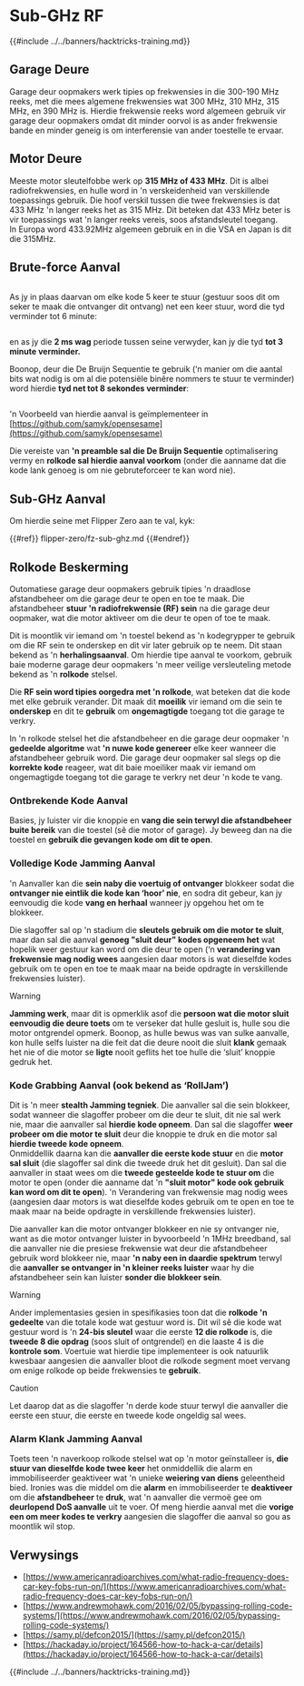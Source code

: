 # Sub-GHz RF

{{#include ../../banners/hacktricks-training.md}}

## Garage Deure

Garage deur oopmakers werk tipies op frekwensies in die 300-190 MHz reeks, met die mees algemene frekwensies wat 300 MHz, 310 MHz, 315 MHz, en 390 MHz is. Hierdie frekwensie reeks word algemeen gebruik vir garage deur oopmakers omdat dit minder oorvol is as ander frekwensie bande en minder geneig is om interferensie van ander toestelle te ervaar.

## Motor Deure

Meeste motor sleutelfobbe werk op **315 MHz of 433 MHz**. Dit is albei radiofrekwensies, en hulle word in 'n verskeidenheid van verskillende toepassings gebruik. Die hoof verskil tussen die twee frekwensies is dat 433 MHz 'n langer reeks het as 315 MHz. Dit beteken dat 433 MHz beter is vir toepassings wat 'n langer reeks vereis, soos afstandsleutel toegang.\
In Europa word 433.92MHz algemeen gebruik en in die VSA en Japan is dit die 315MHz.

## **Brute-force Aanval**

<figure><img src="../../images/image (1084).png" alt=""><figcaption></figcaption></figure>

As jy in plaas daarvan om elke kode 5 keer te stuur (gestuur soos dit om seker te maak die ontvanger dit ontvang) net een keer stuur, word die tyd verminder tot 6 minute:

<figure><img src="../../images/image (622).png" alt=""><figcaption></figcaption></figure>

en as jy die **2 ms wag** periode tussen seine verwyder, kan jy die tyd **tot 3 minute verminder.**

Boonop, deur die De Bruijn Sequentie te gebruik (‘n manier om die aantal bits wat nodig is om al die potensiële binêre nommers te stuur te verminder) word hierdie **tyd net tot 8 sekondes verminder**:

<figure><img src="../../images/image (583).png" alt=""><figcaption></figcaption></figure>

'n Voorbeeld van hierdie aanval is geïmplementeer in [https://github.com/samyk/opensesame](https://github.com/samyk/opensesame)

Die vereiste van **'n preamble sal die De Bruijn Sequentie** optimalisering vermy en **rolkode sal hierdie aanval voorkom** (onder die aanname dat die kode lank genoeg is om nie gebruteforceer te kan word nie).

## Sub-GHz Aanval

Om hierdie seine met Flipper Zero aan te val, kyk:

{{#ref}}
flipper-zero/fz-sub-ghz.md
{{#endref}}

## Rolkode Beskerming

Outomatiese garage deur oopmakers gebruik tipies 'n draadlose afstandbeheer om die garage deur te open en toe te maak. Die afstandbeheer **stuur 'n radiofrekwensie (RF) sein** na die garage deur oopmaker, wat die motor aktiveer om die deur te open of toe te maak.

Dit is moontlik vir iemand om 'n toestel bekend as 'n kodegrypper te gebruik om die RF sein te onderskep en dit vir later gebruik op te neem. Dit staan bekend as 'n **herhalingsaanval**. Om hierdie tipe aanval te voorkom, gebruik baie moderne garage deur oopmakers 'n meer veilige versleuteling metode bekend as 'n **rolkode** stelsel.

Die **RF sein word tipies oorgedra met 'n rolkode**, wat beteken dat die kode met elke gebruik verander. Dit maak dit **moeilik** vir iemand om die sein te **onderskep** en dit te **gebruik** om **ongemagtigde** toegang tot die garage te verkry.

In 'n rolkode stelsel het die afstandbeheer en die garage deur oopmaker 'n **gedeelde algoritme** wat **'n nuwe kode genereer** elke keer wanneer die afstandbeheer gebruik word. Die garage deur oopmaker sal slegs op die **korrekte kode** reageer, wat dit baie moeiliker maak vir iemand om ongemagtigde toegang tot die garage te verkry net deur 'n kode te vang.

### **Ontbrekende Kode Aanval**

Basies, jy luister vir die knoppie en **vang die sein terwyl die afstandbeheer buite bereik** van die toestel (sê die motor of garage). Jy beweeg dan na die toestel en **gebruik die gevangen kode om dit te open**.

### Volledige Kode Jamming Aanval

'n Aanvaller kan die **sein naby die voertuig of ontvanger** blokkeer sodat die **ontvanger nie eintlik die kode kan ‘hoor’ nie**, en sodra dit gebeur, kan jy eenvoudig die kode **vang en herhaal** wanneer jy opgehou het om te blokkeer.

Die slagoffer sal op 'n stadium die **sleutels gebruik om die motor te sluit**, maar dan sal die aanval **genoeg "sluit deur" kodes opgeneem het** wat hopelik weer gestuur kan word om die deur te open (‘n **verandering van frekwensie mag nodig wees** aangesien daar motors is wat dieselfde kodes gebruik om te open en toe te maak maar na beide opdragte in verskillende frekwensies luister).

> [!WARNING]
> **Jamming werk**, maar dit is opmerklik asof die **persoon wat die motor sluit eenvoudig die deure toets** om te verseker dat hulle gesluit is, hulle sou die motor ontgrendel opmerk. Boonop, as hulle bewus was van sulke aanvalle, kon hulle selfs luister na die feit dat die deure nooit die sluit **klank** gemaak het nie of die motor se **ligte** nooit geflits het toe hulle die ‘sluit’ knoppie gedruk het.

### **Kode Grabbing Aanval (ook bekend as ‘RollJam’)**

Dit is 'n meer **stealth Jamming tegniek**. Die aanvaller sal die sein blokkeer, sodat wanneer die slagoffer probeer om die deur te sluit, dit nie sal werk nie, maar die aanvaller sal **hierdie kode opneem**. Dan sal die slagoffer **weer probeer om die motor te sluit** deur die knoppie te druk en die motor sal **hierdie tweede kode opneem**.\
Onmiddellik daarna kan die **aanvaller die eerste kode stuur** en die **motor sal sluit** (die slagoffer sal dink die tweede druk het dit gesluit). Dan sal die aanvaller in staat wees om die **tweede gesteelde kode te stuur om** die motor te open (onder die aanname dat 'n **"sluit motor" kode ook gebruik kan word om dit te open**). 'n Verandering van frekwensie mag nodig wees (aangesien daar motors is wat dieselfde kodes gebruik om te open en toe te maak maar na beide opdragte in verskillende frekwensies luister).

Die aanvaller kan die motor ontvanger blokkeer en nie sy ontvanger nie, want as die motor ontvanger luister in byvoorbeeld 'n 1MHz breedband, sal die aanvaller nie die presiese frekwensie wat deur die afstandbeheer gebruik word blokkeer nie, maar **'n naby een in daardie spektrum** terwyl die **aanvaller se ontvanger in 'n kleiner reeks luister** waar hy die afstandbeheer sein kan luister **sonder die blokkeer sein**.

> [!WARNING]
> Ander implementasies gesien in spesifikasies toon dat die **rolkode 'n gedeelte** van die totale kode wat gestuur word is. Dit wil sê die kode wat gestuur word is 'n **24-bis sleutel** waar die eerste **12 die rolkode** is, die **tweede 8 die opdrag** (soos sluit of ontgrendel) en die laaste 4 is die **kontrole som**. Voertuie wat hierdie tipe implementeer is ook natuurlik kwesbaar aangesien die aanvaller bloot die rolkode segment moet vervang om enige rolkode op beide frekwensies te **gebruik**.

> [!CAUTION]
> Let daarop dat as die slagoffer 'n derde kode stuur terwyl die aanvaller die eerste een stuur, die eerste en tweede kode ongeldig sal wees.

### Alarm Klank Jamming Aanval

Toets teen 'n naverkoop rolkode stelsel wat op 'n motor geïnstalleer is, **die stuur van dieselfde kode twee keer** het onmiddellik die alarm en immobiliseerder geaktiveer wat 'n unieke **weiering van diens** geleentheid bied. Ironies was die middel om die **alarm** en immobiliseerder te **deaktiveer** om die **afstandbeheer** te **druk**, wat 'n aanvaller die vermoë gee om **deurlopend DoS aanvalle** uit te voer. Of meng hierdie aanval met die **vorige een om meer kodes te verkry** aangesien die slagoffer die aanval so gou as moontlik wil stop.

## Verwysings

- [https://www.americanradioarchives.com/what-radio-frequency-does-car-key-fobs-run-on/](https://www.americanradioarchives.com/what-radio-frequency-does-car-key-fobs-run-on/)
- [https://www.andrewmohawk.com/2016/02/05/bypassing-rolling-code-systems/](https://www.andrewmohawk.com/2016/02/05/bypassing-rolling-code-systems/)
- [https://samy.pl/defcon2015/](https://samy.pl/defcon2015/)
- [https://hackaday.io/project/164566-how-to-hack-a-car/details](https://hackaday.io/project/164566-how-to-hack-a-car/details)

{{#include ../../banners/hacktricks-training.md}}
